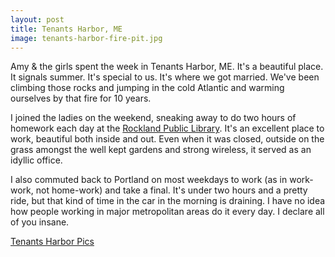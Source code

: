 ```yaml
---
layout: post
title: Tenants Harbor, ME
image: tenants-harbor-fire-pit.jpg
---
```



Amy & the girls spent the week in Tenants Harbor, ME.  It's a beautiful place.  It signals summer.  It's special to us.  It's where we got married.  We've been climbing those rocks and jumping in the cold Atlantic and warming ourselves by that fire for 10 years.

<!--more-->
I joined the ladies on the weekend, sneaking away to do two hours of homework each day at the <a href="http://http://www.rocklandlibrary.org/">Rockland Public Library</a>.  It's an excellent place to work, beautiful both inside and out.  Even when it was closed, outside on the grass amongst the well kept gardens and strong wireless, it served as an idyllic office.

I also commuted back to Portland on most weekdays to work (as in work-work, not home-work) and take a final.  It's under two hours and a pretty ride, but that kind of time in the car in the morning is draining.  I have no idea how people working in major metropolitan areas do it every day.  I declare all of you insane.

[Tenants Harbor Pics](https://goo.gl/photos/8Sjbik3avEu3X6H29)
